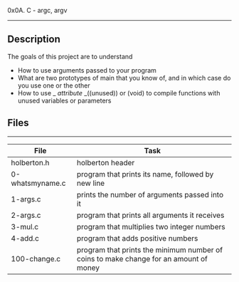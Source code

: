 0x0A. C - argc, argv

---
## Description
The goals of this project are to understand
* How to use arguments passed to your program
* What are two prototypes of main that you know of, and in which case do you use one or the other
* How to use _ _attribute_ _((unused)) or (void) to compile functions with unused variables or parameters

## Files
---
File|Task
---|---
holberton.h | holberton header
0-whatsmyname.c | program that prints its name, followed by new line
1-args.c | prints the number of arguments passed into it
2-args.c | program that prints all arguments it receives
3-mul.c | program that multiplies two integer numbers
4-add.c | program that adds positive numbers
100-change.c | program that prints the minimum number of coins to make change for an amount of money
